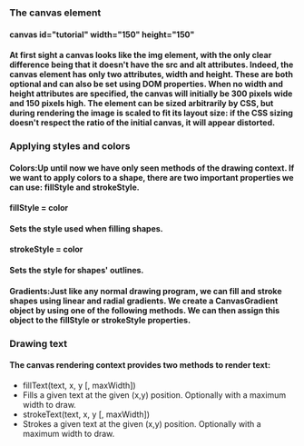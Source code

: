 
### The canvas element
#### canvas id="tutorial" width="150" height="150"
#### At first sight a canvas looks like the img element, with the only clear difference being that it doesn't have the src and alt attributes. Indeed, the canvas element has only two attributes, width and height. These are both optional and can also be set using DOM properties. When no width and height attributes are specified, the canvas will initially be 300 pixels wide and 150 pixels high. The element can be sized arbitrarily by CSS, but during rendering the image is scaled to fit its layout size: if the CSS sizing doesn't respect the ratio of the initial canvas, it will appear distorted.

### Applying styles and colors
#### Colors:Up until now we have only seen methods of the drawing context. If we want to apply colors to a shape, there are two important properties we can use: fillStyle and strokeStyle.
#### fillStyle = color
#### Sets the style used when filling shapes.
#### strokeStyle = color
#### Sets the style for shapes' outlines.
#### Gradients:Just like any normal drawing program, we can fill and stroke shapes using linear and radial gradients. We create a CanvasGradient object by using one of the following methods. We can then assign this object to the fillStyle or strokeStyle properties.

### Drawing text
#### The canvas rendering context provides two methods to render text:
* fillText(text, x, y [, maxWidth])
* Fills a given text at the given (x,y) position. Optionally with a maximum width to draw.
* strokeText(text, x, y [, maxWidth])
* Strokes a given text at the given (x,y) position. Optionally with a maximum width to draw.
